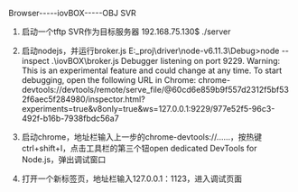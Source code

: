 Browser-----iovBOX-----OBJ SVR

1. 启动一个tftp SVR作为目标服务器
192.168.75.130$ ./server

2. 启动nodejs，并运行broker.js
E:\_proj\driver\node-v6.11.3\Debug>node --inspect .\iovBOX\broker.js
Debugger listening on port 9229.
Warning: This is an experimental feature and could change at any time.
To start debugging, open the following URL in Chrome:
    chrome-devtools://devtools/remote/serve_file/@60cd6e859b9f557d2312f5bf532f6aec5f284980/inspector.html?experiments=true&v8only=true&ws=127.0.0.1:9229/977e52f5-96c3-492f-b16b-7938fbdc56a7

3. 启动chrome，地址栏输入上一步的chrome-devtools://......，按热键ctrl+shift+I，点击工具栏的第三个钮open dedicated DevTools for Node.js，弹出调试窗口

4. 打开一个新标签页，地址栏输入127.0.0.1：1123，进入调试页面

